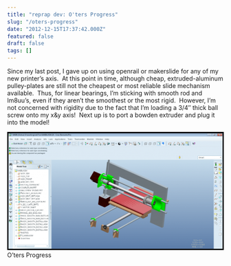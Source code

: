```yaml
---
title: "reprap dev: O'ters Progress"
slug: "/oters-progress"
date: "2012-12-15T17:37:42.000Z"
featured: false
draft: false
tags: []
---
```



Since my last post, I gave up on using openrail or makerslide for any of my new printer’s axis.  At this point in time, although cheap, extruded-aluminum pulley-plates are still not the cheapest or most reliable slide mechanism available.  Thus, for linear bearings, I’m sticking with smooth rod and lm8uu’s, even if they aren’t the smoothest or the most rigid.  However, I’m not concerned with rigidity due to the fact that I’m loading a 3/4″ thick ball screw onto my x&y axis!  Next up is to port a bowden extruder and plug it into the model!

[![O'ters Progress](./images/oteeProgress-1024x559.png "O'ters Progress")](http://static.cdaringe.com/archive/2012/12/oteeProgress.png) O’ters Progress 

